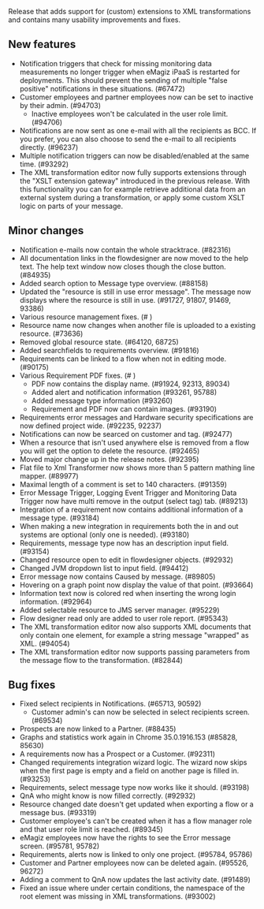 Release that adds support for (custom) extensions to XML transformations and contains many usability improvements and fixes.
## New features
- Notification triggers that check for missing monitoring data measurements no longer trigger when eMagiz iPaaS is restarted for deployments. This should prevent the sending of multiple "false positive" notifications in these situations. (#67472)
- Customer employees and partner employees now can be set to inactive by their admin. (#94703)
  - Inactive employees won't be calculated in the user role limit. (#94706)
- Notifications are now sent as one e-mail with all the recipients as BCC. If you prefer, you can also choose to send the e-mail to all recipients directly. (#96237)
- Multiple notification triggers can now be disabled/enabled at the same time. (#93292)
- The XML transformation editor now fully supports extensions through the "XSLT extension gateway" introduced in the previous release. With this functionality you can for example retrieve additional data from an external system during a transformation, or apply some custom XSLT logic on parts of your message.
## Minor changes
- Notification e-mails now contain the whole stracktrace. (#82316)
- All documentation links in the flowdesigner are now moved to the help text. The help text window now closes though the close button. (#84935)
- Added search option to Message type overview. (#88158)
- Updated the "resource is still in use error message". The message now displays where the resource is still in use. (#91727, 91807, 91469, 93386)
- Various resource management fixes. (# )
- Resource name now changes when another file is uploaded to a existing resource. (#73636)
- Removed global resource state. (#64120, 68725)
- Added searchfields to requirements overview. (#91816)
- Requirements can be linked to a flow when not in editing mode. (#90175)
- Various Requirement PDF fixes. (# )
  - PDF now contains the display name. (#91924, 92313, 89034)
  - Added alert and notification information (#93261, 95788)
  - Added message type information (#93260)
  - Requirement and PDF now can contain images. (#93190)
- Requirements error messages and Hardware security specifications are now defined project wide. (#92235, 92237)
- Notifications can now be searced on customer and tag. (#92477)
- When a resource that isn't used anywhere else is removed from a flow you will get the option to delete the resource. (#92465)
- Moved major change up in the release notes. (#92395)
- Flat file to Xml Transformer now shows more than 5 pattern mathing line mapper. (#89977)
- Maximal length of a comment is set to 140 characters. (#91359)
- Error Message Trigger, Logging Event Trigger and Monitoring Data Trigger now have multi remove in the output (select tag) tab. (#89213)
- Integration of a requirement now contains additional information of a message type. (#93184)
- When making a new integration in requirements both the in and out systems are optional (only one is needed). (#93180)
- Requirements, message type now has an description input field. (#93154)
- Changed resource open to edit in flowdesigner objects. (#92932)
- Changed JVM dropdown list to input field. (#94412)
- Error message now contains Caused by message. (#89805)
- Hovering on a graph point now display the value of that point. (#93664)
- Information text now is colored red when inserting the wrong login information. (#92964)
- Added selectable resource to JMS server manager. (#95229)
- Flow designer read only are added to user role report. (#95343)
- The XML transformation editor now also supports XML documents that only contain one element, for example a string message "wrapped" as XML. (#94054)
- The XML transformation editor now supports passing parameters from the message flow to the transformation. (#82844)
## Bug fixes
- Fixed select recipients in Notifications. (#65713, 90592)
  - Customer admin's can now be selected in select recipients screen. (#69534)
- Prospects are now linked to a Partner. (#88435)
- Graphs and statistics work again in Chrome 35.0.1916.153 (#85828, 85630)
- A requirements now has a Prospect or a Customer. (#92311)
- Changed requirements integration wizard logic. The wizard now skips when the first page is empty and a field on another page is filled in. (#93253)
- Requirements, select message type now works like it should. (#93198)
- QnA who might know is now filled correctly. (#92932)
- Resource changed date doesn't get updated when exporting a flow or a message bus. (#93319)
- Customer employee's can't be created when it has a flow manager role and that user role limit is reached. (#89345)
- eMagiz employees now have the rights to see the Error message screen. (#95781, 95782)
- Requirements, alerts now is linked to only one project. (#95784, 95786)
- Customer and Partner employees now can be deleted again. (#95526, 96272)
- Adding a comment to QnA now updates the last activity date. (#91489)
- Fixed an issue where under certain conditions, the namespace of the root element was missing in XML transformations. (#93002)
